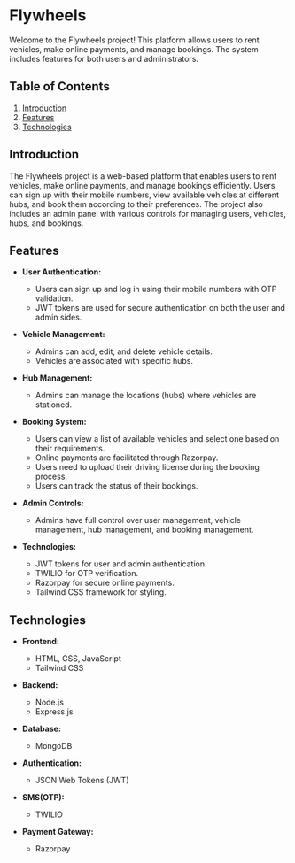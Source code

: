 # Flywheels

Welcome to the Flywheels project! This platform allows users to rent vehicles, make online payments, and manage bookings. The system includes features for both users and administrators.

## Table of Contents
1. [Introduction](#introduction)
2. [Features](#features)
3. [Technologies](#technologies)

## Introduction

The Flywheels project is a web-based platform that enables users to rent vehicles, make online payments, and manage bookings efficiently. Users can sign up with their mobile numbers, view available vehicles at different hubs, and book them according to their preferences. The project also includes an admin panel with various controls for managing users, vehicles, hubs, and bookings.

## Features

- **User Authentication:**
  - Users can sign up and log in using their mobile numbers with OTP validation.
  - JWT tokens are used for secure authentication on both the user and admin sides.

- **Vehicle Management:**
  - Admins can add, edit, and delete vehicle details.
  - Vehicles are associated with specific hubs.

- **Hub Management:**
  - Admins can manage the locations (hubs) where vehicles are stationed.

- **Booking System:**
  - Users can view a list of available vehicles and select one based on their requirements.
  - Online payments are facilitated through Razorpay.
  - Users need to upload their driving license during the booking process.
  - Users can track the status of their bookings.

- **Admin Controls:**
  - Admins have full control over user management, vehicle management, hub management, and booking management.

- **Technologies:**
  - JWT tokens for user and admin authentication.
  - TWILIO for OTP verification.
  - Razorpay for secure online payments.
  - Tailwind CSS framework for styling.

## Technologies

- **Frontend:**
  - HTML, CSS, JavaScript
  - Tailwind CSS

- **Backend:**
  - Node.js
  - Express.js

- **Database:**
  - MongoDB

- **Authentication:**
  - JSON Web Tokens (JWT)
  
- **SMS(OTP):**
  - TWILIO

- **Payment Gateway:**
  - Razorpay
